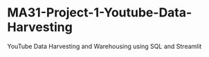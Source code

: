 # MA31-Project-1-Youtube-Data-Harvesting
YouTube Data Harvesting and Warehousing using SQL and Streamlit
